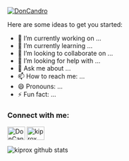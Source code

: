 
<p align="left"> <a href="https://twitter.com/DonCandro" target="blank"><img src="https://img.shields.io/twitter/follow/DonCandro?logo=twitter&style=for-the-badge" alt="DonCandro" /></a> </p>

Here are some ideas to get you started:

- 🔭 I’m currently working on ...
- 🌱 I’m currently learning ...
- 👯 I’m looking to collaborate on ...
- 🤔 I’m looking for help with ...
- 💬 Ask me about ...
- 📫 How to reach me: ...
- 😄 Pronouns: ...
- ⚡ Fun fact: ...

<h3 align="left">Connect with me:</h3>
<p align="left">
<a href="https://twitter.com/DonCandro" target="blank"><img align="center" src="https://cdn.jsdelivr.net/npm/simple-icons@3.0.1/icons/twitter.svg" alt="DonCandro" height="30" width="40" /></a>
<a href="https://t.me/kiprox" target="blank"><img align="center" src="https://cdn.jsdelivr.net/npm/simple-icons@3.0.1/icons/telegram.svg" alt="kiprox" height="30" width="40" /></a>
</p>

![kiprox github stats](https://github-readme-stats-xi-nine.vercel.app/api?username=kiprox&show_icons=true&theme=default&count_private=true)
